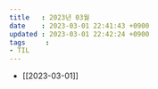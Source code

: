 ```yaml
---
title   : 2023년 03월 
date    : 2023-03-01 22:41:43 +0900
updated : 2023-03-01 22:42:24 +0900
tags     : 
- TIL
---
```

- [[2023-03-01]]
